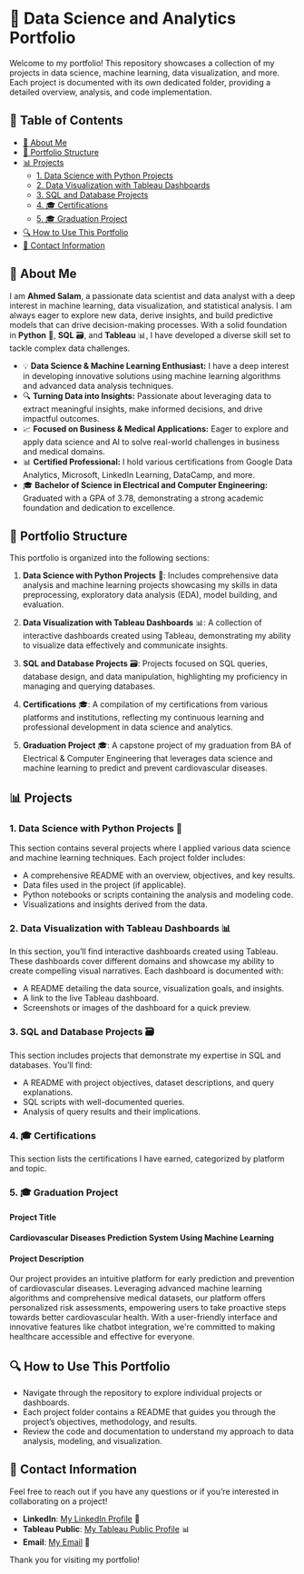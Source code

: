 # 🚀 Data Science and Analytics Portfolio

Welcome to my portfolio! This repository showcases a collection of my projects in data science, machine learning, data visualization, and more. Each project is documented with its own dedicated folder, providing a detailed overview, analysis, and code implementation.

## 📑 Table of Contents
- [👤 About Me](#about-me)
- [📂 Portfolio Structure](#portfolio-structure)
- [📊 Projects](#projects)
  - [1. Data Science with Python Projects](#1-data-science-with-python-projects)
  - [2. Data Visualization with Tableau Dashboards](#2-data-visualization-with-tableau-dashboards)
  - [3. SQL and Database Projects](#3-sql-and-database-projects)
  - [4. 🎓 Certifications](#4-certifications)
  - [5. 🎓 Graduation Project](#5-graduation-project)
- [🔍 How to Use This Portfolio](#how-to-use-this-portfolio)
- [📧 Contact Information](#contact-information)

## 👤 About Me

I am **Ahmed Salam**, a passionate data scientist and data analyst with a deep interest in machine learning, data visualization, and statistical analysis. I am always eager to explore new data, derive insights, and build predictive models that can drive decision-making processes. With a solid foundation in **Python** 🐍, **SQL** 🗃️, and **Tableau** 📊, I have developed a diverse skill set to tackle complex data challenges.

- 💡 **Data Science & Machine Learning Enthusiast:** I have a deep interest in developing innovative solutions using machine learning algorithms and advanced data analysis techniques.
- 🔍 **Turning Data into Insights:** Passionate about leveraging data to extract meaningful insights, make informed decisions, and drive impactful outcomes.
- 📈 **Focused on Business & Medical Applications:** Eager to explore and apply data science and AI to solve real-world challenges in business and medical domains.
- 📊 **Certified Professional:** I hold various certifications from Google Data Analytics, Microsoft, LinkedIn Learning, DataCamp, and more.
- 🎓 **Bachelor of Science in Electrical and Computer Engineering:** Graduated with a GPA of 3.78, demonstrating a strong academic foundation and dedication to excellence.

## 📂 Portfolio Structure

This portfolio is organized into the following sections:

1. **Data Science with Python Projects** 🐍: Includes comprehensive data analysis and machine learning projects showcasing my skills in data preprocessing, exploratory data analysis (EDA), model building, and evaluation.
  
2. **Data Visualization with Tableau Dashboards** 📊: A collection of interactive dashboards created using Tableau, demonstrating my ability to visualize data effectively and communicate insights.

3. **SQL and Database Projects** 🗃️: Projects focused on SQL queries, database design, and data manipulation, highlighting my proficiency in managing and querying databases.

4. **Certifications** 🎓: A compilation of my certifications from various platforms and institutions, reflecting my continuous learning and professional development in data science and analytics.

5. **Graduation Project** 🎓: A capstone project of my graduation from BA of Electrical & Computer Engineering that leverages data science and machine learning to predict and prevent cardiovascular diseases.

## 📊 Projects

### 1. Data Science with Python Projects 🐍
This section contains several projects where I applied various data science and machine learning techniques. Each project folder includes:

- A comprehensive README with an overview, objectives, and key results.
- Data files used in the project (if applicable).
- Python notebooks or scripts containing the analysis and modeling code.
- Visualizations and insights derived from the data.

### 2. Data Visualization with Tableau Dashboards 📊
In this section, you’ll find interactive dashboards created using Tableau. These dashboards cover different domains and showcase my ability to create compelling visual narratives. Each dashboard is documented with:

- A README detailing the data source, visualization goals, and insights.
- A link to the live Tableau dashboard.
- Screenshots or images of the dashboard for a quick preview.

### 3. SQL and Database Projects 🗃️
This section includes projects that demonstrate my expertise in SQL and databases. You’ll find:

- A README with project objectives, dataset descriptions, and query explanations.
- SQL scripts with well-documented queries.
- Analysis of query results and their implications.

### 4. 🎓 Certifications
This section lists the certifications I have earned, categorized by platform and topic.

### 5. 🎓 Graduation Project

#### Project Title
**Cardiovascular Diseases Prediction System Using Machine Learning**

#### Project Description
Our project provides an intuitive platform for early prediction and prevention of cardiovascular diseases. Leveraging advanced machine learning algorithms and comprehensive medical datasets, our platform offers personalized risk assessments, empowering users to take proactive steps towards better cardiovascular health. With a user-friendly interface and innovative features like chatbot integration, we're committed to making healthcare accessible and effective for everyone.

## 🔍 How to Use This Portfolio

- Navigate through the repository to explore individual projects or dashboards.
- Each project folder contains a README that guides you through the project’s objectives, methodology, and results.
- Review the code and documentation to understand my approach to data analysis, modeling, and visualization.

## 📧 Contact Information

Feel free to reach out if you have any questions or if you’re interested in collaborating on a project!

- **LinkedIn**: [My LinkedIn Profile](https://www.linkedin.com/in/ahmed-salam24/) 🔗
- **Tableau Public**: [My Tableau Public Profile](https://public.tableau.com/app/profile/ahmed.salam1666/vizzes) 📊
- **Email**: [My Email](Ahmed.Salam10019@gmail.com) 📧

Thank you for visiting my portfolio!
